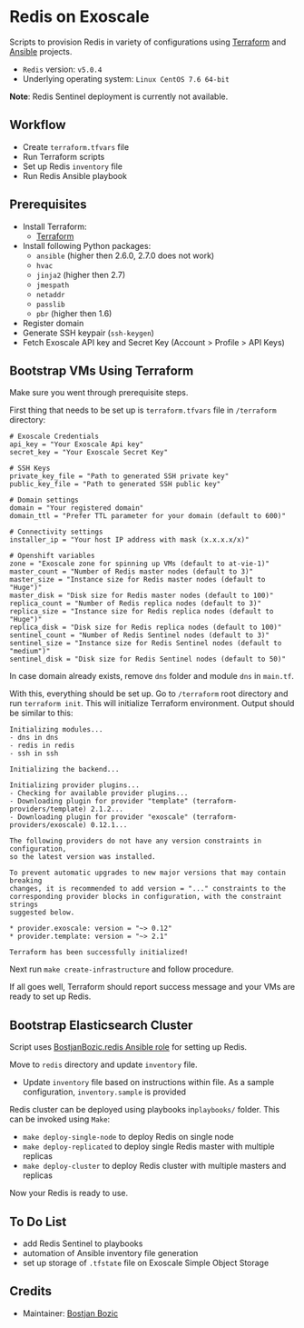 # Redis on Exoscale
Scripts to provision Redis in variety of configurations using [Terraform](https://www.terraform.io) and [Ansible](https://www.ansible.com/) projects.
* `Redis` version: `v5.0.4`
* Underlying operating system: `Linux CentOS 7.6 64-bit`

**Note**: Redis Sentinel deployment is currently not available.

## Workflow
* Create `terraform.tfvars` file
* Run Terraform scripts
* Set up Redis `inventory` file
* Run Redis Ansible playbook

## Prerequisites
* Install Terraform:
    * [Terraform](https://www.terraform.io/downloads.html)
* Install following Python packages:
    * `ansible` (higher then 2.6.0, 2.7.0 does not work)
    * `hvac`
    * `jinja2` (higher then 2.7)
    * `jmespath`
    * `netaddr`
    * `passlib`
    * `pbr` (higher then 1.6)
* Register domain
* Generate SSH keypair (`ssh-keygen`)
* Fetch Exoscale API key and Secret Key (Account > Profile > API Keys)

## Bootstrap VMs Using Terraform
Make sure you went through prerequisite steps.

First thing that needs to be set up is `terraform.tfvars` file in `/terraform` directory:
```
# Exoscale Credentials
api_key = "Your Exoscale Api key"
secret_key = "Your Exoscale Secret Key"

# SSH Keys
private_key_file = "Path to generated SSH private key"
public_key_file = "Path to generated SSH public key"

# Domain settings
domain = "Your registered domain"
domain_ttl = "Prefer TTL parameter for your domain (default to 600)"

# Connectivity settings
installer_ip = "Your host IP address with mask (x.x.x.x/x)"

# Openshift variables
zone = "Exoscale zone for spinning up VMs (default to at-vie-1)"
master_count = "Number of Redis master nodes (default to 3)"
master_size = "Instance size for Redis master nodes (default to "Huge")"
master_disk = "Disk size for Redis master nodes (default to 100)"
replica_count = "Number of Redis replica nodes (default to 3)"
replica_size = "Instance size for Redis replica nodes (default to "Huge")"
replica_disk = "Disk size for Redis replica nodes (default to 100)"
sentinel_count = "Number of Redis Sentinel nodes (default to 3)"
sentinel_size = "Instance size for Redis Sentinel nodes (default to "medium")"
sentinel_disk = "Disk size for Redis Sentinel nodes (default to 50)"
```

In case domain already exists, remove `dns` folder and module `dns` in `main.tf`.

With this, everything should be set up. Go to `/terraform` root directory and run `terraform init`. This will initialize Terraform environment. Output should be similar to this:
```
Initializing modules...
- dns in dns
- redis in redis
- ssh in ssh

Initializing the backend...

Initializing provider plugins...
- Checking for available provider plugins...
- Downloading plugin for provider "template" (terraform-providers/template) 2.1.2...
- Downloading plugin for provider "exoscale" (terraform-providers/exoscale) 0.12.1...

The following providers do not have any version constraints in configuration,
so the latest version was installed.

To prevent automatic upgrades to new major versions that may contain breaking
changes, it is recommended to add version = "..." constraints to the
corresponding provider blocks in configuration, with the constraint strings
suggested below.

* provider.exoscale: version = "~> 0.12"
* provider.template: version = "~> 2.1"

Terraform has been successfully initialized!
```

Next run `make create-infrastructure` and follow procedure.

If all goes well, Terraform should report success message and your VMs are ready to set up Redis.

## Bootstrap Elasticsearch Cluster
Script uses [BostjanBozic.redis Ansible role](https://galaxy.ansible.com/bostjanbozic/redis) for setting up Redis.

Move to `redis` directory and update `inventory` file.
* Update `inventory` file based on instructions within file. As a sample configuration, `inventory.sample` is provided

Redis cluster can be deployed using playbooks in`playbooks/` folder. This can be invoked using `Make`:
* `make deploy-single-node` to deploy Redis on single node
* `make deploy-replicated` to deploy single Redis master with multiple replicas
* `make deploy-cluster` to deploy Redis cluster with multiple masters and replicas

Now your Redis is ready to use.

## To Do List
* add Redis Sentinel to playbooks
* automation of Ansible inventory file generation
* set up storage of `.tfstate` file on Exoscale Simple Object Storage

## Credits
* Maintainer: [Bostjan Bozic](https://github.com/BostjanBozic)
